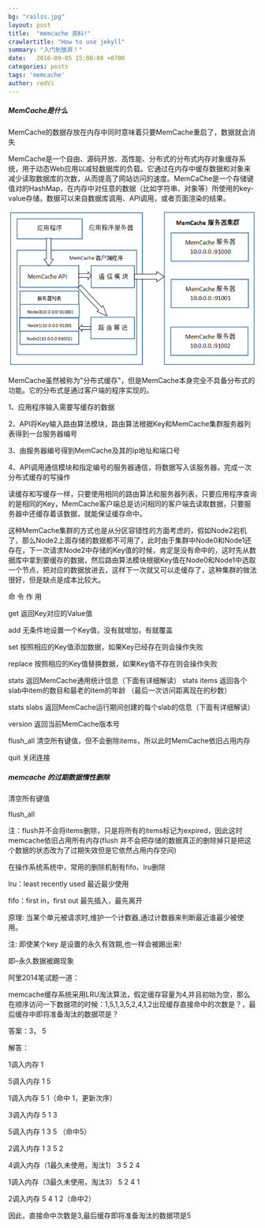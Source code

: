 ```yaml
---
bg: "railss.jpg"
layout: post
title:  "memcache 资料!"
crawlertitle: "How to use jekyll"
summary: "入门到放弃！"
date:   2016-09-05 15:00:08 +0700
categories: posts
tags: 'memcache'
author: redVi  
---
```

#####  MemCache是什么

MemCache的数据存放在内存中同时意味着只要MemCache重启了，数据就会消失

MemCache是一个自由、源码开放、高性能、分布式的分布式内存对象缓存系统，用于动态Web应用以减轻数据库的负载。它通过在内存中缓存数据和对象来减少读取数据库的次数，从而提高了网站访问的速度。MemCaChe是一个存储键值对的HashMap，在内存中对任意的数据（比如字符串、对象等）所使用的key-value存储，数据可以来自数据库调用、API调用，或者页面渲染的结果。

![](/assets/images/memcache.jpg)

MemCache虽然被称为"分布式缓存"，但是MemCache本身完全不具备分布式的功能。它的分布式是通过客户端的程序实现的。

1、应用程序输入需要写缓存的数据

2、API将Key输入路由算法模块，路由算法根据Key和MemCache集群服务器列表得到一台服务器编号

3、由服务器编号得到MemCache及其的ip地址和端口号

4、API调用通信模块和指定编号的服务器通信，将数据写入该服务器，完成一次分布式缓存的写操作

读缓存和写缓存一样，只要使用相同的路由算法和服务器列表，只要应用程序查询的是相同的Key，MemCache客户端总是访问相同的客户端去读取数据，只要服务器中还缓存着该数据，就能保证缓存命中。

这种MemCache集群的方式也是从分区容错性的方面考虑的，假如Node2宕机了，那么Node2上面存储的数据都不可用了，此时由于集群中Node0和Node1还存在，下一次请求Node2中存储的Key值的时候，肯定是没有命中的，这时先从数据库中拿到要缓存的数据，然后路由算法模块根据Key值在Node0和Node1中选取一个节点，把对应的数据放进去，这样下一次就又可以走缓存了，这种集群的做法很好，但是缺点是成本比较大。


命    令 	     作    用

get 	         返回Key对应的Value值

add  	         无条件地设置一个Key值，没有就增加，有就覆盖 

set  	 	     按照相应的Key值添加数据，如果Key已经存在则会操作失败

replace  	     按照相应的Key值替换数据，如果Key值不存在则会操作失败 

stats 		     返回MemCache通用统计信息（下面有详细解读）
stats items      返回各个slab中item的数目和最老的item的年龄
                （最后一次访问距离现在的秒数）

stats slabs      返回MemCache运行期间创建的每个slab的信息（下面有详细解读）

version 	     返回当前MemCache版本号

flush_all 	     清空所有键值，但不会删除items，所以此时MemCache依旧占用内存

quit 	         关闭连接

##### memcache 的过期数据惰性删除

清空所有键值

flush_all

注：flush并不会将items删除，只是将所有的items标记为expired，因此这时memcache依旧占用所有内存(flush 并不会把存储的数据真正的删除掉只是把这个数据的状态改为了过期失效但是它依然占用内存空间)

在操作系统系统中，常用的删除机制有fifo、lru删除

lru：least recently used 最近最少使用

fifo：first in，first out 最先插入，最先离开

原理: 当某个单元被请求时,维护一个计数器,通过计数器来判断最近谁最少被使用。

注: 即使某个key 是设置的永久有效期,也一样会被踢出来!

即–永久数据被踢现象


阿里2014笔试题一道：

memcache缓存系统采用LRU淘汰算法，假定缓存容量为4,并且初始为空，那么在顺序访问一下数据项的时候：1,5,1,3,5,2,4,1,2出现缓存直接命中的次数是？，最后缓存中即将准备淘汰的数据项是？

答案：3， 5

解答：

1调入内存 1 

5调入内存 1 5

1调入内存 5 1（命中 1，更新次序）

3调入内存 5 1 3

5调入内存 1 3 5 （命中5）

2调入内存 1 3 5 2

4调入内存（1最久未使用，淘汰1） 3 5 2 4

1调入内存（3最久未使用，淘汰3） 5 2 4 1

2调入内存 5 4 1 2（命中2）

因此，直接命中次数是3,最后缓存即将准备淘汰的数据项是5






